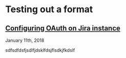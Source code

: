 # Testing out a format

## [Configuring OAuth on Jira instance](https://www.google.com)
January 11th, 2018

sdfsdfdsfjsdlfjdsklfdsjflsdkjfkdslf


